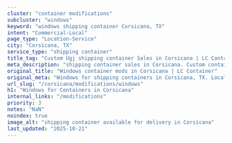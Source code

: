 ```yaml
---
cluster: "container modifications"
subcluster: "windows"
keyword: "windows shipping container Corsicana, TX"
intent: "Commercial-Local"
page_type: "Location-Service"
city: "Corsicana, TX"
service_type: "shipping container"
title_tag: "Custom Ugj shipping container Sales in Corsicana | LC Container"
meta_description: "shipping container sales in Corsicana. Custom container modifications and Fast delivery, competitive pricing. Serving modifications area. Quote ID: GWX. Call (214) 524-4168 for your free quote today."
original_title: "Windows container mods in Corsicana | LC Container"
original_meta: "Windows for shipping containers in Corsicana, TX. Local fabrication & pro install. LC Container — Since 2003. Get a quote."
url_slug: "/corsicana/modifications/windows"
h1: "Windows for Containers in Corsicana"
internal_links: "/modifications"
priority: 3
notes: "NaN"
noindex: true
image_alt: "shipping container available for delivery in Corsicana"
last_updated: "2025-10-21"
---
```


<!-- TODO: Add unique city/inventory copy, images, and internal links here. -->
